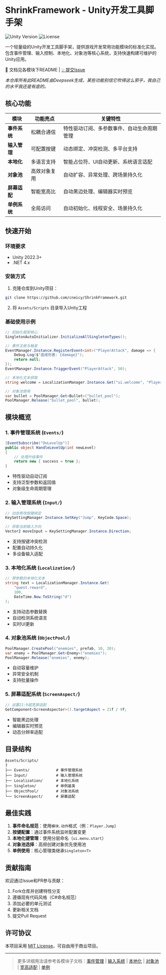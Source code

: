 # ShrinkFramework - Unity开发工具脚手架

![Unity Version](https://img.shields.io/badge/Unity-2022.3%2B-blue)
![License](https://img.shields.io/badge/License-MIT-green)

一个轻量级的Unity开发工具脚手架，提供游戏开发常用功能模块的标准化实现。包含事件管理、输入控制、本地化、对象池等核心系统，支持快速构建可维护的Unity应用。

📖 文档见各模块下README | 
[💡 提交Issue](https://github.com/cneicy/ShrinkFramework/issues)

_本仓库所有此README由Deepseek生成，某些功能别信它吹得这么邪乎，我自己的水平我还是有底的。_
## 核心功能

| 模块 | 功能亮点 | 关键特性 |
|------|----------|----------|
| **事件系统** | 松耦合通信 | 特性驱动订阅、多参数事件、自动生命周期管理 |
| **输入管理** | 可配置按键 | 动态绑定、冲突检测、多平台支持 |
| **本地化** | 多语言支持 | 智能占位符、UI自动更新、系统语言适配 |
| **对象池** | 高效对象复用 | 自动扩容、异常处理、跨场景持久化 |
| **屏幕适配** | 智能宽高比 | 自动黑边处理、编辑器实时预览 |
| **单例系统** | 全局访问 | 自动初始化、线程安全、场景持久化 |

## 快速开始

### 环境要求
- Unity 2022.3+
- .NET 4.x

### 安装方式
1. 克隆仓库到Unity项目：
```bash
git clone https://github.com/cneicy/ShrinkFramework.git
```
2. 将 `Assets/Scripts` 目录导入Unity工程

### 基础使用示例
```csharp
// 初始化框架核心
SingletonAutoInitializer.InitializeAllSingletonTypes();

// 事件注册与触发
EventManager.Instance.RegisterEvent<int>("PlayerAttack", damage => {
    Debug.Log($"造成伤害: {damage}");
    return null;
});
EventManager.Instance.TriggerEvent("PlayerAttack", 50);

// 本地化文本获取
string welcome = LocalizationManager.Instance.Get("ui.welcome", "Player1");

// 对象池使用
var bullet = PoolManager.Get<Bullet>("bullet_pool");
PoolManager.Release("bullet_pool", bullet);
```

## 模块概览

### 1. 事件管理系统 (`Events/`)
```csharp
[EventSubscribe("OnLevelUp")]
public object HandleLevelUp(int newLevel)
{
    // 处理升级事件
    return new { success = true };
}
```
- 特性驱动自动订阅
- 支持泛型参数和返回值
- 对象级生命周期管理

### 2. 输入管理系统 (`Input/`)
```csharp
// 动态修改按键绑定
KeySettingManager.Instance.SetKey("Jump", KeyCode.Space);

// 获取当前输入方向
Vector2 moveInput = KeySettingManager.Instance.Direction;
```
- 支持按键冲突检测
- 配置自动持久化
- 多设备输入适配

### 3. 本地化系统 (`Localization/`)
```csharp
// 带参数的本地化文本
string text = LocalizationManager.Instance.Get(
    "quest.reward", 
    100, 
    DateTime.Now.ToString("d")
);
```
- 支持动态参数替换
- 自动检测系统语言
- 实时UI更新

### 4. 对象池系统 (`ObjectPool/`)
```csharp
PoolManager.CreatePool("enemies", prefab, 10, 20);
var enemy = PoolManager.Get<Enemy>("enemies");
PoolManager.Release("enemies", enemy);
```
- 自动容量维护
- 异常安全机制
- 支持批量操作

### 5. 屏幕适配系统 (`ScreenAspect/`)
```csharp
// 设置21:9超宽屏适配
GetComponent<ScreenAspector>().targetAspect = 21f / 9f;
```
- 智能黑边处理
- 编辑器实时预览
- 动态分辨率适配

## 目录结构
```
Assets/Scripts/
├
├── Events/            # 事件管理系统
├── Input/             # 输入管理系统
├── Localization/      # 本地化系统
├── Singleton/         # 单例基类
├── ObjectPool/        # 对象池系统 
└── ScreenAspect/      # 屏幕适配
```

## 最佳实践
1. **事件命名规范**：使用`模块.动作`格式（例：`Player.Jump`）
2. **按键配置**：通过事件系统监听配置变更
3. **本地化键管理**：使用分层命名（`ui.menu.start`）
4. **对象池选择**：高频创建对象优先使用池
5. **单例使用**：核心管理类继承`Singleton<T>`

## 贡献指南
欢迎通过Issue和PR参与贡献：
1. Fork仓库并创建特性分支
2. 遵循现有代码风格（C#命名规范）
3. 添加必要的单元测试
4. 更新相关文档
5. 提交Pull Request

## 许可协议
本项目采用 [MIT License](LICENSE)，可自由用于商业项目。

---

> 更多详细用法请参考各模块子文档：[事件管理](Events/README.md) | [输入系统](Input/README.md) | [本地化](Localization/README.md) | [对象池](ObjectPool/README.md) | [宽高适配](ScreenAspect/README.md) | [单例](Singleton/README.md)
